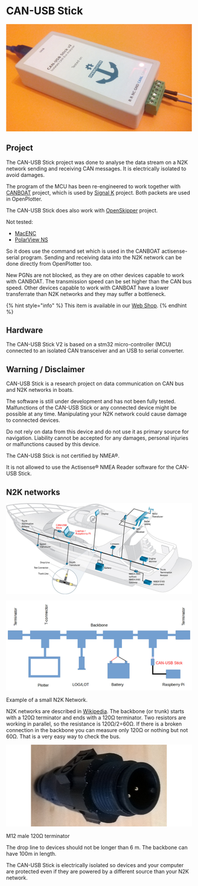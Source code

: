 # CAN-USB Stick

![](../.gitbook/assets/can-usb-stick.png)

## Project

The CAN-USB Stick project was done to analyse the data stream on a N2K network sending and receiving CAN messages. It is electrically isolated to avoid damages.

The program of the MCU has been re-engineered to work together with [CANBOAT](https://github.com/canboat/canboat) project, which is used by [Signal K](http://signalk.org/) project. Both packets are used in OpenPlotter.

The CAN-USB Stick does also work with [OpenSkipper](http://openskipper.org/) project.

Not tested:

* [MacENC](http://macenc.com/)
* [PolarView NS](http://www.polarnavy.com/)

So it does use the command set which is used in the CANBOAT actisense-serial program. Sending and receiving data into the N2K network can be done directly from OpenPlotter too.

New PGNs are not blocked, as they are on other devices capable to work with CANBOAT. The transmission speed can be set higher than the CAN bus speed. Other devices capable to work with CANBOAT have a lower transferrate than N2K networks and they may suffer a bottleneck.

{% hint style="info" %}
This item is available in our [Web Shop](http://shop.sailoog.com).
{% endhint %}

## Hardware

The CAN-USB Stick V2 is based on a stm32 micro-controller \(MCU\) connected to an isolated CAN transceiver and an USB to serial converter.

## Warning / Disclaimer

CAN-USB Stick is a research project on data communication on CAN bus and N2K networks in boats.

The software is still under development and has not been fully tested. Malfunctions of the CAN-USB Stick or any connected device might be possible at any time. Manipulating your N2K network could cause damage to connected devices.

Do not rely on data from this device and do not use it as primary source for navigation. Liability cannot be accepted for any damages, personal injuries or malfunctions caused by this device.

The CAN-USB Stick is not certified by NMEA®.

It is not allowed to use the Actisense® NMEA Reader software for the CAN-USB Stick.

## N2K networks

![](../.gitbook/assets/n2k_b.jpg)

![](../.gitbook/assets/n2k_a.jpg)

Example of a small N2K Network.

N2K networks are described in [Wikipedia](https://en.wikipedia.org/wiki/NMEA_2000). The backbone \(or trunk\) starts with a 120Ω terminator and ends with a 120Ω terminator. Two resistors are working in parallel, so the resistance is 120Ω/2=60Ω. If there is a broken connection in the backbone you can measure only 120Ω or nothing but not 60Ω. That is a very easy way to check the bus.

![](../.gitbook/assets/resistor_conn.jpg)

M12 male 120Ω terminator

The drop line to devices should not be longer than 6 m. The backbone can have 100m in length.

The CAN-USB Stick is electrically isolated so devices and your computer are protected even if they are powered by a different source than your N2K network.

